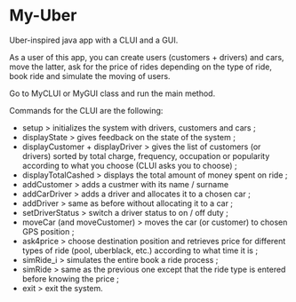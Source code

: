 # My-Uber

Uber-inspired java app with a CLUI and a GUI.

As a user of this app, you can create users (customers + drivers) and cars, move the latter, ask for the price of rides depending on the type of ride, book ride and simulate the moving of users.

Go to MyCLUI or MyGUI class and run the main method.

Commands for the CLUI are the following:
- setup > initializes the system with drivers, customers and cars ;
- displayState > gives feedback on the state of the system ;
- displayCustomer + displayDriver > gives the list of customers (or drivers) sorted by total charge, frequency, occupation or popularity according to what you choose (CLUI asks you to choose) ;
- displayTotalCashed > displays the total amount of money spent on ride ;
- addCustomer > adds a custmer with its name / surname 
- addCarDriver > adds a driver and allocates it to a chosen car ;
- addDriver > same as before without allocating it to a car ;
- setDriverStatus > switch a driver status to on / off duty ;
- moveCar (and moveCustomer) > moves the car (or customer) to chosen GPS position ;
- ask4price > choose destination position and retrieves price for different types of ride (pool, uberblack, etc.) according to what time it is ;
- simRide_i > simulates the entire book a ride process  ;
- simRide > same as the previous one except that the ride type is entered before knowing the price ;
- exit > exit the system.
